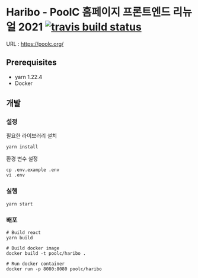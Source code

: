 # Haribo - PoolC 홈페이지 프론트엔드 리뉴얼 2021 [![travis build status](https://api.travis-ci.com/PoolC/Haribo.svg?branch=master)](https://api.travis-ci.com/PoolC/Haribo)

URL : https://poolc.org/

## Prerequisites
 - yarn 1.22.4
 - Docker

## 개발
### 설정
필요한 라이브러리 설치
```
yarn install
```
환경 변수 설정
```
cp .env.example .env
vi .env
```

### 실행
```
yarn start
```

### 배포
```
# Build react
yarn build

# Build docker image
docker build -t poolc/haribo .

# Run docker container
docker run -p 8080:8080 poolc/haribo
```
